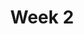 ---
title: Week 2
days:
  - date: 2019-09-02
    events:
      "**Lab**{: .label } Lab 1":
  - date: 2019-09-03
    events:
      "[Probability and Data Design I](#)":
  - date: 2019-09-04
    events:
      "**Discussion**{: .label } Discussion 1":
  - date: 2019-09-05
    events:
      "[Probability and Data Design II](#)":
---